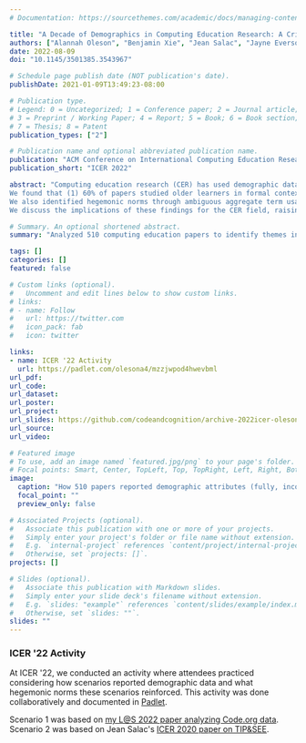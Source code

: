 ```yaml
---
# Documentation: https://sourcethemes.com/academic/docs/managing-content/

title: "A Decade of Demographics in Computing Education Research: A Critical Review of Trends in Collection, Reporting, and Use"
authors: ["Alannah Oleson", "Benjamin Xie", "Jean Salac", "Jayne Everson", "F. Megumi Kivuva", "Amy J Ko"]
date: 2022-08-09
doi: "10.1145/3501385.3543967"

# Schedule page publish date (NOT publication's date).
publishDate: 2021-01-09T13:49:23-08:00

# Publication type.
# Legend: 0 = Uncategorized; 1 = Conference paper; 2 = Journal article;
# 3 = Preprint / Working Paper; 4 = Report; 5 = Book; 6 = Book section;
# 7 = Thesis; 8 = Patent
publication_types: ["2"]

# Publication name and optional abbreviated publication name.
publication: "ACM Conference on International Computing Education Research"
publication_short: "ICER 2022"

abstract: "Computing education research (CER) has used demographic data to understand learners' identities, backgrounds, and contexts for efforts such as culturally-responsive computing. Prior work indicates that failing to elucidate and critically engage with the implicit assumptions of a field can unintentionally reinforce power structures that further marginalize people from non-dominant groups. The goal of this paper is two-fold: to understand what populations CER researchers have studied, and to surface implicit assumptions about how researchers have collected, reported, and used demographic data on these populations. We conducted a content analysis of 510 peer-reviewed papers published in 12 CER venues from 2012 to 2021. 
We found that (1) 60% of papers studied older learners in formal contexts (i.e. post-secondary education); (2) 68% of papers left unclear how researchers collected demographic data; and (3) while 94% of papers were single-site studies, only 14% addressed the limitations of their contexts. 
We also identified hegemonic norms through ambiguous aggregate term usage (e.g. underrepresented, diverse) in 23% of papers, and through incomplete reporting of demographics (i.e. leaving out demographics for some participants in their sample) in 35% of papers. 
We discuss the implications of these findings for the CER field, raising considerations for CER researchers to keep in mind when collecting, reporting, and using demographic data."

# Summary. An optional shortened abstract.
summary: "Analyzed 510 computing education papers to identify themes in the collection, reporting, and use of demographic data."

tags: []
categories: []
featured: false

# Custom links (optional).
#   Uncomment and edit lines below to show custom links.
# links:
# - name: Follow
#   url: https://twitter.com
#   icon_pack: fab
#   icon: twitter

links:
- name: ICER '22 Activity
  url: https://padlet.com/olesona4/mzzjwpod4hwevbml
url_pdf:
url_code:
url_dataset:
url_poster:
url_project:
url_slides: https://github.com/codeandcognition/archive-2022icer-oleson-xie/blob/main/2022_icer_demographics_talk.pdf
url_source:
url_video:

# Featured image
# To use, add an image named `featured.jpg/png` to your page's folder. 
# Focal points: Smart, Center, TopLeft, Top, TopRight, Left, Right, BottomLeft, Bottom, BottomRight.
image:
  caption: "How 510 papers reported demographic attributes (fully, incomplete/partially, not at all)."
  focal_point: ""
  preview_only: false

# Associated Projects (optional).
#   Associate this publication with one or more of your projects.
#   Simply enter your project's folder or file name without extension.
#   E.g. `internal-project` references `content/project/internal-project/index.md`.
#   Otherwise, set `projects: []`.
projects: []

# Slides (optional).
#   Associate this publication with Markdown slides.
#   Simply enter your slide deck's filename without extension.
#   E.g. `slides: "example"` references `content/slides/example/index.md`.
#   Otherwise, set `slides: ""`.
slides: ""
---
```


### ICER '22 Activity
At ICER '22, we conducted an activity where attendees practiced considering how scenarios reported demographic data and what hegemonic norms these scenarios reinforced. This activity was done collaboratively and documented in [Padlet](https://padlet.com/olesona4/mzzjwpod4hwevbml).

Scenario 1 was based on [my L@S 2022 paper analyzing Code.org data](/publication/las-2021/). Scenario 2 was based on Jean Salac's [ICER 2020 paper on TIP&SEE](https://doi.org/10.1145/3372782.3406257).